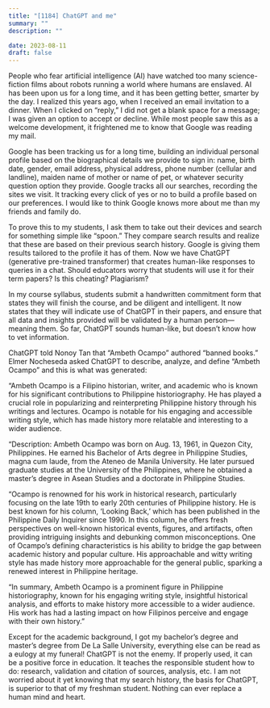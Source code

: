```yaml
---
title: "[1184] ChatGPT and me"
summary: ""
description: ""

date: 2023-08-11
draft: false
---
```


People who fear artificial intelligence (AI) have watched too many science-fiction films about robots running a world where humans are enslaved. AI has been upon us for a long time, and it has been getting better, smarter by the day. I realized this years ago, when I received an email invitation to a dinner. When I clicked on “reply,” I did not get a blank space for a message; I was given an option to accept or decline. While most people saw this as a welcome development, it frightened me to know that Google was reading my mail.

Google has been tracking us for a long time, building an individual personal profile based on the biographical details we provide to sign in: name, birth date, gender, email address, physical address, phone number (cellular and landline), maiden name of mother or name of pet, or whatever security question option they provide. Google tracks all our searches, recording the sites we visit. It tracking every click of yes or no to build a profile based on our preferences. I would like to think Google knows more about me than my friends and family do.

To prove this to my students, I ask them to take out their devices and search for something simple like “spoon.” They compare search results and realize that these are based on their previous search history. Google is giving them results tailored to the profile it has of them. Now we have ChatGPT (generative pre-trained transformer) that creates human-like responses to queries in a chat. Should educators worry that students will use it for their term papers? Is this cheating? Plagiarism?

In my course syllabus, students submit a handwritten commitment form that states they will finish the course, and be diligent and intelligent. It now states that they will indicate use of ChatGPT in their papers, and ensure that all data and insights provided will be validated by a human person—meaning them. So far, ChatGPT sounds human-like, but doesn’t know how to vet information.

ChatGPT told Nonoy Tan that “Ambeth Ocampo” authored “banned books.” Elmer Nocheseda asked ChatGPT to describe, analyze, and define “Ambeth Ocampo” and this is what was generated:

“Ambeth Ocampo is a Filipino historian, writer, and academic who is known for his significant contributions to Philippine historiography. He has played a crucial role in popularizing and reinterpreting Philippine history through his writings and lectures. Ocampo is notable for his engaging and accessible writing style, which has made history more relatable and interesting to a wider audience.

“Description: Ambeth Ocampo was born on Aug. 13, 1961, in Quezon City, Philippines. He earned his Bachelor of Arts degree in Philippine Studies, magna cum laude, from the Ateneo de Manila University. He later pursued graduate studies at the University of the Philippines, where he obtained a master’s degree in Asean Studies and a doctorate in Philippine Studies.

“Ocampo is renowned for his work in historical research, particularly focusing on the late 19th to early 20th centuries of Philippine history. He is best known for his column, ‘Looking Back,’ which has been published in the Philippine Daily Inquirer since 1990. In this column, he offers fresh perspectives on well-known historical events, figures, and artifacts, often providing intriguing insights and debunking common misconceptions. One of Ocampo’s defining characteristics is his ability to bridge the gap between academic history and popular culture. His approachable and witty writing style has made history more approachable for the general public, sparking a renewed interest in Philippine heritage.

“In summary, Ambeth Ocampo is a prominent figure in Philippine historiography, known for his engaging writing style, insightful historical analysis, and efforts to make history more accessible to a wider audience. His work has had a lasting impact on how Filipinos perceive and engage with their own history.”

Except for the academic background, I got my bachelor’s degree and master’s degree from De La Salle University, everything else can be read as a eulogy at my funeral! ChatGPT is not the enemy. If properly used, it can be a positive force in education. It teaches the responsible student how to do: research, validation and citation of sources, analysis, etc. I am not worried about it yet knowing that my search history, the basis for ChatGPT, is superior to that of my freshman student. Nothing can ever replace a human mind and heart.
